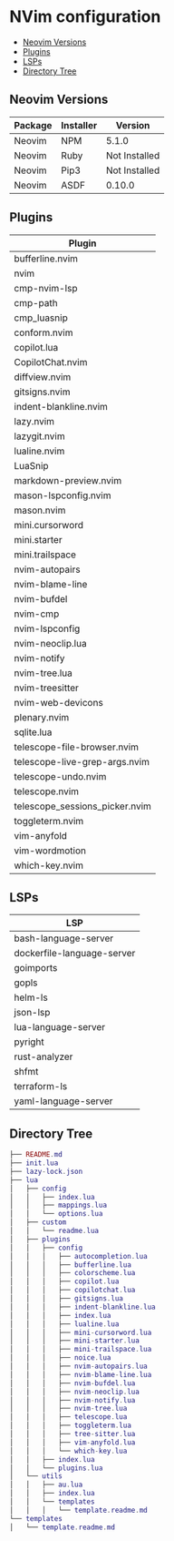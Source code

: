 # NVim configuration

- [Neovim Versions](#neovim-versions)
- [Plugins](#plugins)
- [LSPs](#lsps)
- [Directory Tree](#directory-tree)

## Neovim Versions

| Package | Installer | Version |
|--------|--------|--------|
| Neovim | NPM | 5.1.0 |
| Neovim | Ruby | Not Installed |
| Neovim | Pip3 | Not Installed |
| Neovim | ASDF | 0.10.0 |

## Plugins

| Plugin |
|--------|
| bufferline.nvim |
| nvim |
| cmp-nvim-lsp |
| cmp-path |
| cmp_luasnip |
| conform.nvim |
| copilot.lua |
| CopilotChat.nvim |
| diffview.nvim |
| gitsigns.nvim |
| indent-blankline.nvim |
| lazy.nvim |
| lazygit.nvim |
| lualine.nvim |
| LuaSnip |
| markdown-preview.nvim |
| mason-lspconfig.nvim |
| mason.nvim |
| mini.cursorword |
| mini.starter |
| mini.trailspace |
| nvim-autopairs |
| nvim-blame-line |
| nvim-bufdel |
| nvim-cmp |
| nvim-lspconfig |
| nvim-neoclip.lua |
| nvim-notify |
| nvim-tree.lua |
| nvim-treesitter |
| nvim-web-devicons |
| plenary.nvim |
| sqlite.lua |
| telescope-file-browser.nvim |
| telescope-live-grep-args.nvim |
| telescope-undo.nvim |
| telescope.nvim |
| telescope_sessions_picker.nvim |
| toggleterm.nvim |
| vim-anyfold |
| vim-wordmotion |
| which-key.nvim |

## LSPs

| LSP |
|--------|
| bash-language-server |
| dockerfile-language-server |
| goimports |
| gopls |
| helm-ls |
| json-lsp |
| lua-language-server |
| pyright |
| rust-analyzer |
| shfmt |
| terraform-ls |
| yaml-language-server |

## Directory Tree

```lua
├── README.md
├── init.lua
├── lazy-lock.json
├── lua
│   ├── config
│   │   ├── index.lua
│   │   ├── mappings.lua
│   │   └── options.lua
│   ├── custom
│   │   └── readme.lua
│   ├── plugins
│   │   ├── config
│   │   │   ├── autocompletion.lua
│   │   │   ├── bufferline.lua
│   │   │   ├── colorscheme.lua
│   │   │   ├── copilot.lua
│   │   │   ├── copilotchat.lua
│   │   │   ├── gitsigns.lua
│   │   │   ├── indent-blankline.lua
│   │   │   ├── index.lua
│   │   │   ├── lualine.lua
│   │   │   ├── mini-cursorword.lua
│   │   │   ├── mini-starter.lua
│   │   │   ├── mini-trailspace.lua
│   │   │   ├── noice.lua
│   │   │   ├── nvim-autopairs.lua
│   │   │   ├── nvim-blame-line.lua
│   │   │   ├── nvim-bufdel.lua
│   │   │   ├── nvim-neoclip.lua
│   │   │   ├── nvim-notify.lua
│   │   │   ├── nvim-tree.lua
│   │   │   ├── telescope.lua
│   │   │   ├── toggleterm.lua
│   │   │   ├── tree-sitter.lua
│   │   │   ├── vim-anyfold.lua
│   │   │   └── which-key.lua
│   │   ├── index.lua
│   │   └── plugins.lua
│   └── utils
│   │   ├── au.lua
│   │   ├── index.lua
│   │   └── templates
│   │   │   └── template.readme.md
└── templates
│   └── template.readme.md
```
